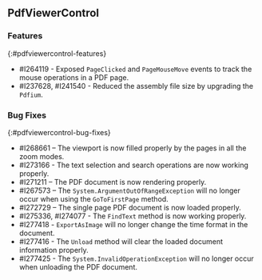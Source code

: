 ## PdfViewerControl

### Features
{:#pdfviewercontrol-features}

* \#I264119 - Exposed `PageClicked` and `PageMouseMove` events to track the mouse operations in a PDF page.
* \#I237628, #I241540 - Reduced the assembly file size by upgrading the `Pdfium`.

### Bug Fixes
{:#pdfviewercontrol-bug-fixes} 

* \#I268661 – The viewport is now filled properly by the pages in all the zoom modes.
* \#I273166 - The text selection and search operations are now working properly.
* \#I271211 – The PDF document is now rendering properly.
* \#I267573 – The `System.ArgumentOutOfRangeException` will no longer occur when using the `GoToFirstPage` method.
* \#I272729 – The single page PDF document is now loaded properly.
* \#I275336, #I274077 - The `FindText` method is now working properly.
* \#I277418 - `ExportAsImage` will no longer change the time format in the document.
* \#I277416 - The `Unload` method will clear the loaded document information properly.
* \#I277425 - The `System.InvalidOperationException` will no longer occur when unloading the PDF document.
